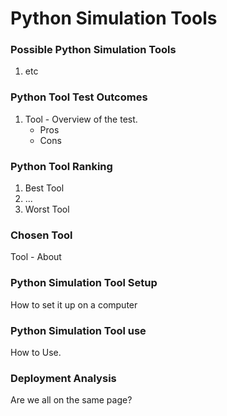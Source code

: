 # Python Simulation Tools 

### Possible Python Simulation Tools

1. etc

### Python Tool Test Outcomes

1. Tool - Overview of the test.
    * Pros
    * Cons

### Python Tool Ranking

1. Best Tool
2. ...
3. Worst Tool

### Chosen Tool

Tool - About

### Python Simulation Tool Setup

How to set it up on a computer

### Python Simulation Tool use

How to Use.

### Deployment Analysis

Are we all on the same page?
